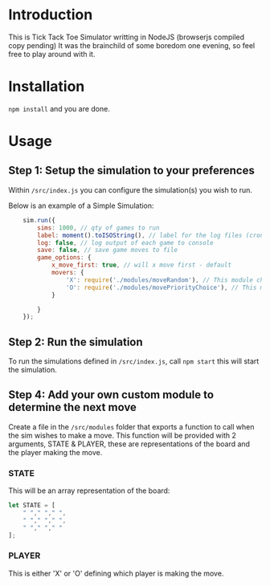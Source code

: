 # Introduction
This is Tick Tack Toe Simulator writting in NodeJS (browserjs compiled copy pending)
It was the brainchild of some boredom one evening, so feel free to play around with it.

# Installation
`npm install` and you are done.

# Usage

## Step 1: Setup the simulation to your preferences
Within `/src/index.js` you can configure the simulation(s) you wish to run.

Below is an example of a Simple Simulation:
```js
    sim.run({
        sims: 1000, // qty of games to run
        label: moment().toISOString(), // label for the log files (cronological is nice)
        log: false, // log output of each game to console
        save: false, // save game moves to file
        game_options: {
            x_move_first: true, // will x move first - default
            movers: {
                'X': require('./modules/moveRandom'), // This module chooses a move from the open positions on the board randomly
                'O': require('./modules/movePriorityChoice'), // This module chooses the move from predetermined logic to best suit its situation  on the board
            }

        }
    });
```

## Step 2: Run the simulation
To run the simulations defined in `/src/index.js`, call `npm start` this will start the simulation.

## Step 4: Add your own custom module to determine the next move
Create a file in the `/src/modules` folder that exports a function to call when the sim wishes to make a move.
This function will be provided with 2 arguments, STATE & PLAYER, these are representations of the board and the player making the move.

### STATE
This will be an array representation of the board:
```js
let STATE = [
    " "," "," ",
    " "," "," ",
    " "," "," "
];
```

### PLAYER
This is either 'X' or 'O' defining which player is making the move.
